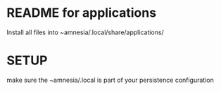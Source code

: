# README for applications
Install all files into ~amnesia/.local/share/applications/

# SETUP
make sure the ~amnesia/.local is part of your persistence configuration



